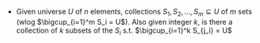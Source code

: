 - Given universe $U$ of $n$ elements, collections $S_1, S_2, \dots, S_m \subseteq U$ of $m$ sets (wlog $\bigcup_{i=1}^m S_i = U$). Also given integer $k$, is there a collection of $k$ subsets of the $S_i$ s.t. $\bigcup_{i=1}^k S_{j_i} = U$